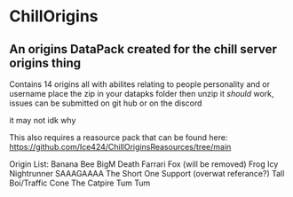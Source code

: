# ChillOrigins
## An origins DataPack created for the chill server origins thing

Contains 14 origins all with abilites relating to people personality and or username
place the zip in your datapks folder then unzip it *should* work, issues can be submitted on git hub or on the discord

it may not idk why

This also requires a reasource pack that can be found here: https://github.com/Ice424/ChillOriginsReasources/tree/main

Origin List:
Banana
Bee
BigM
Death
Farrari
Fox (will be removed)
Frog
Icy
Nightrunner
SAAAGAAAA
The Short One
Support (overwat referance?)
Tall Boi/Traffic Cone
The Catpire
Tum Tum
